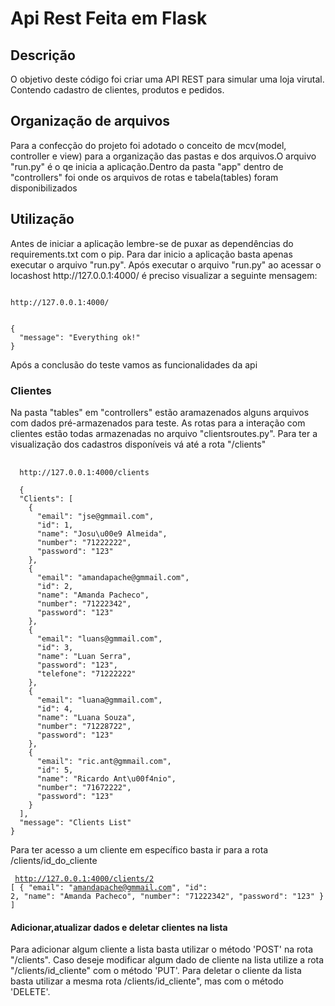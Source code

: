 <h1> Api Rest Feita em Flask</h1>



<h2>Descrição </h2>


<p> O objetivo deste código foi criar uma API REST para simular uma loja virutal. Contendo cadastro de clientes, produtos e pedidos.</p>


<h2>Organização de arquivos</h2>


<p> Para a confecção do projeto foi adotado o conceito de mcv(model, controller e view) para a organização das pastas e dos arquivos.O arquivo "run.py" é o qe inicia a aplicação.Dentro da pasta "app"  dentro de "controllers" foi onde os arquivos de rotas e tabela(tables) foram disponibilizados </p>





<h2>Utilização</h2>

<p>Antes de iniciar a aplicação lembre-se de puxar as dependências do requirements.txt com o pip. Para dar inicio a aplicação basta apenas executar o arquivo "run.py". Após executar o arquivo "run.py" ao acessar o locashost http://127.0.0.1:4000/  é preciso visualizar a seguinte mensagem:</p>



<pre><code> 
http://127.0.0.1:4000/


{
  "message": "Everything ok!"
}
</code></pre>



<p>Após a conclusão do teste vamos as funcionalidades da api</p>

<h3>Clientes</h3>

<p>Na pasta "tables" em "controllers" estão aramazenados alguns arquivos com dados pré-armazenados para teste. As rotas para a interação com clientes estão todas armazenadas no arquivo "clientsroutes.py". Para ter a visualização dos cadastros disponíveis vá até a rota "/clients"</p>



<pre> <code>
  http://127.0.0.1:4000/clients
  
  {
  "Clients": [
    {
      "email": "jse@gmmail.com", 
      "id": 1, 
      "name": "Josu\u00e9 Almeida", 
      "number": "71222222", 
      "password": "123"
    }, 
    {
      "email": "amandapache@gmmail.com", 
      "id": 2, 
      "name": "Amanda Pacheco", 
      "number": "71222342", 
      "password": "123"
    }, 
    {
      "email": "luans@gmmail.com", 
      "id": 3, 
      "name": "Luan Serra", 
      "password": "123", 
      "telefone": "71222222"
    }, 
    {
      "email": "luana@gmmail.com", 
      "id": 4, 
      "name": "Luana Souza", 
      "number": "71228722", 
      "password": "123"
    }, 
    {
      "email": "ric.ant@gmmail.com", 
      "id": 5, 
      "name": "Ricardo Ant\u00f4nio", 
      "number": "71672222", 
      "password": "123"
    }
  ], 
  "message": "Clients List"
}
</code></pre>

<p>Para ter acesso a um cliente em específico basta ir para a rota /clients/id_do_cliente</p>


<code><pre>
  http://127.0.0.1:4000/clients/2
  [
  {
    "email": "amandapache@gmmail.com", 
    "id": 2, 
    "name": "Amanda Pacheco", 
    "number": "71222342", 
    "password": "123"
  }
]
</code></pre>

<h4>Adicionar,atualizar dados e deletar clientes na lista</h4>

<p>Para adicionar algum cliente a lista basta utilizar o método 'POST' na rota "/clients". Caso deseje modificar algum dado de cliente na lista utilize a rota "/clients/id_cliente" com o método 'PUT'. Para deletar o cliente da lista basta utilizar a mesma rota /clients/id_cliente", mas com o método 'DELETE'. </p>
